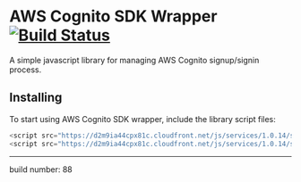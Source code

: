# AWS Cognito SDK Wrapper [![Build Status](https://travis-ci.org/NachoColl/cognito.aws-sdk.js.svg?branch=master)](https://travis-ci.org/NachoColl/cognito.aws-sdk.js)

A simple javascript library for managing AWS Cognito signup/signin process. 

## Installing

To start using AWS Cognito SDK wrapper, include the library script files:

```js
<script src="https://d2m9ia44cpx81c.cloudfront.net/js/services/1.0.14/services.library.min.js" />
<script src="https://d2m9ia44cpx81c.cloudfront.net/js/services/1.0.14/services.aws-sdk.min.js" />
```



--------------------------
build number: 88 

